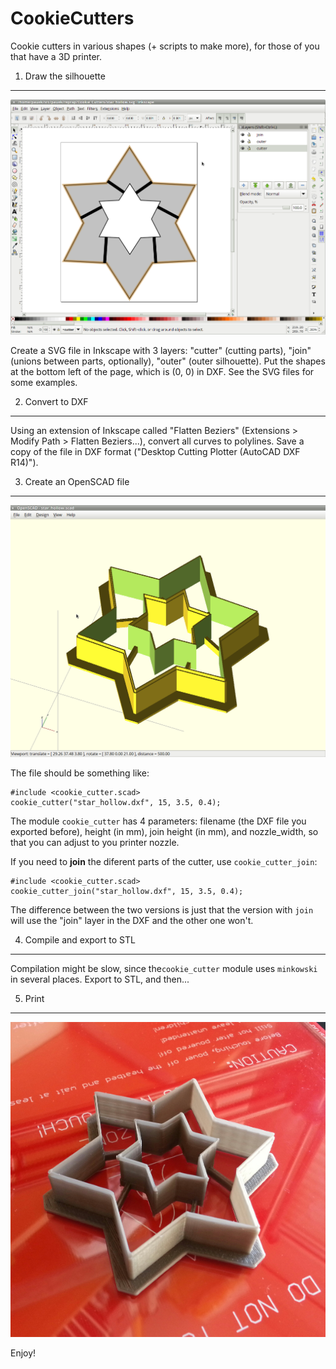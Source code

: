 
CookieCutters
=============

Cookie cutters in various shapes (+ scripts to make more), for those
of you that have a 3D printer.

1. Draw the silhouette
----------------------

![Inkscape drawing](img/cookie_cutters_1.png)

Create a SVG file in Inkscape with 3 layers: "cutter" (cutting parts),
"join" (unions between parts, optionally), "outer" (outer
silhouette). Put the shapes at the bottom left of the page, which is
(0, 0) in DXF. See the SVG files for some examples.

2. Convert to DXF
-----------------

Using an extension of Inkscape called "Flatten Beziers" (Extensions >
Modify Path > Flatten Beziers...), convert all curves to
polylines. Save a copy of the file in DXF format ("Desktop Cutting
Plotter (AutoCAD DXF R14)").

3. Create an OpenSCAD file
--------------------------

![OpenSCAD Render](img/cookie_cutters_2.png)

The file should be something like:

    #include <cookie_cutter.scad>
    cookie_cutter("star_hollow.dxf", 15, 3.5, 0.4);
    
The module `cookie_cutter` has 4 parameters: filename (the DXF file you
exported before), height (in mm), join height (in mm), and
nozzle_width, so that you can adjust to you printer nozzle.

If you need to **join** the diferent parts of the cutter, use
`cookie_cutter_join`:

    #include <cookie_cutter.scad>
    cookie_cutter_join("star_hollow.dxf", 15, 3.5, 0.4);

The difference between the two versions is just that the version with
`join` will use the "join" layer in the DXF and the other one won't.

4. Compile and export to STL
----------------------------

Compilation might be slow, since the`cookie_cutter` module uses
`minkowski` in several places. Export to STL, and then...

5. Print
--------

![Real cutter](img/cookie_cutters_3.png)

Enjoy!
